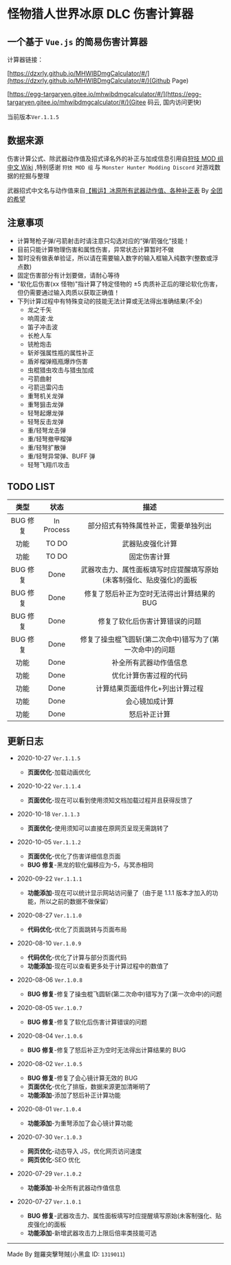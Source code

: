 # 怪物猎人世界冰原 DLC 伤害计算器

## 一个基于 `Vue.js` 的简易伤害计算器

计算器链接：

[https://dzxrly.github.io/MHWIBDmgCalculator/#/](https://dzxrly.github.io/MHWIBDmgCalculator/#/)(Github Page)

[https://egg-targaryen.gitee.io/mhwibdmgcalculator/#/](https://egg-targaryen.gitee.io/mhwibdmgcalculator/#/)(Gitee 码云, 国内访问更快)

当前版本`Ver.1.1.5`

## 数据来源

伤害计算公式、除武器动作值及招式译名外的补正与加成信息引用自[狩技 MOD 组中文 Wiki](http://wiki.mhwmod.com/) ,特别感谢 `狩技 MOD 组` 与 `Monster Hunter Modding Discord` 对游戏数据的挖掘与整理

武器招式中文名与动作值来自[【搬运】冰原所有武器动作值、各种补正表](https://tieba.baidu.com/p/6591591373) By [全团的希望](https://tieba.baidu.com/home/main?un=_%E5%90%8E_%E7%9F%A5HO%E8%A7%89&ie=utf-8&id=tb.1.756c6ba6.IDeQsAudnybJlsDQl8giPA?t=1579074945&fr=pb)

## 注意事项

- 计算弩枪子弹/弓箭射击时请注意只勾选对应的“弹/箭强化”技能！
- 目前只能计算物理伤害和属性伤害，异常状态计算暂时不做
- 暂时没有做表单验证，所以请在需要输入数字的输入框输入纯数字(整数或浮点数)
- 固定伤害部分有计划要做，请耐心等待
- "软化后伤害(xx 怪物)"指计算了特定怪物的 ±5 肉质补正后的理论软化伤害，但仍需要通过输入肉质以获取正确值！
- 下列计算过程中有特殊变动的技能无法计算或无法得出准确结果(不全)
  - 龙之千矢
  - 响周波·龙
  - 笛子冲击波
  - 长枪人车
  - 铳枪炮击
  - 斩斧强属性瓶的属性补正
  - 盾斧榴弹瓶瓶爆炸伤害
  - 虫棍猎虫攻击与猎虫加成
  - 弓箭曲射
  - 弓箭迅雷闪击
  - 重弩机关龙弹
  - 重弩狙击龙弹
  - 轻弩起爆龙弹
  - 轻弩反击龙弹
  - 重/轻弩龙击弹
  - 重/轻弩撤甲榴弹
  - 重/轻弩扩散弹
  - 重/轻弩异常弹、BUFF 弹
  - 轻弩飞翔爪攻击

## TODO LIST

|   类型   |    状态    |                                 描述                                 |
| :------: | :--------: | :------------------------------------------------------------------: |
| BUG 修复 | In Process |                 部分招式有特殊属性补正，需要单独列出                 |
|   功能   |   TO DO    |                           武器贴皮强化计算                           |
|   功能   |   TO DO    |                             固定伤害计算                             |
| BUG 修复 |    Done    | 武器攻击力、属性面板填写时应提醒填写原始(未客制强化、贴皮强化)的面板 |
| BUG 修复 |    Done    |              修复了怒后补正为空时无法得出计算结果的 BUG              |
| BUG 修复 |    Done    |                    修复了软化后伤害计算错误的问题                    |
| BUG 修复 |    Done    |       修复了操虫棍飞圆斩(第二次命中)错写为了(第一次命中)的问题       |
|   功能   |    Done    |                        补全所有武器动作值信息                        |
|   功能   |    Done    |                        优化计算伤害过程的代码                        |
|   功能   |    Done    |                   计算结果页面组件化+列出计算过程                    |
|   功能   |    Done    |                            会心镜加成计算                            |
|   功能   |    Done    |                             怒后补正计算                             |

## 更新日志

- 2020-10-27 `Ver.1.1.5`

  - **页面优化**-加载动画优化

- 2020-10-22 `Ver.1.1.4`

  - **页面优化**-现在可以看到使用须知文档加载过程并且获得反馈了

- 2020-10-18 `Ver.1.1.3`

  - **页面优化**-使用须知可以直接在原网页呈现无需跳转了

- 2020-10-05 `Ver.1.1.2`

  - **页面优化**-优化了伤害详细信息页面
  - **BUG 修复**-黑龙的软化偏移应为-5，与冥赤相同

- 2020-09-22 `Ver.1.1.1`

  - **功能添加**-现在可以统计显示网站访问量了（由于是 1.1.1 版本才加入的功能，所以之前的数据不做保留）

- 2020-08-27 `Ver.1.1.0`

  - **代码优化**-优化了页面跳转与页面布局

- 2020-08-10 `Ver.1.0.9`

  - **代码优化**-优化了计算与部分页面代码
  - **功能添加**-现在可以查看更多处于计算过程中的数值了

- 2020-08-06 `Ver.1.0.8`

  - **BUG 修复**-修复了操虫棍飞圆斩(第二次命中)错写为了(第一次命中)的问题

- 2020-08-05 `Ver.1.0.7`

  - **BUG 修复**-修复了软化后伤害计算错误的问题

- 2020-08-04 `Ver.1.0.6`

  - **BUG 修复**-修复了怒后补正为空时无法得出计算结果的 BUG

- 2020-08-02 `Ver.1.0.5`

  - **BUG 修复**-修复了会心镜计算无效的 BUG
  - **页面优化**-优化了排版，数据来源更加清晰明了
  - **功能添加**-添加了怒后补正计算功能

- 2020-08-01 `Ver.1.0.4`

  - **功能添加**-为重弩添加了会心镜计算功能

- 2020-07-30 `Ver.1.0.3`

  - **网页优化**-动态导入 JS，优化网页访问速度
  - **网页优化**-SEO 优化

- 2020-07-29 `Ver.1.0.2`

  - **功能添加**-补全所有武器动作值信息

- 2020-07-27 `Ver.1.0.1`

  - **BUG 修复**-武器攻击力、属性面板填写时应提醒填写原始(未客制强化、贴皮强化)的面板
  - **功能添加**-新增武器攻击力上限后倍率类技能可选

---

Made By 鎧羅突擊弩賊(小黑盒 ID: `1319011`)
